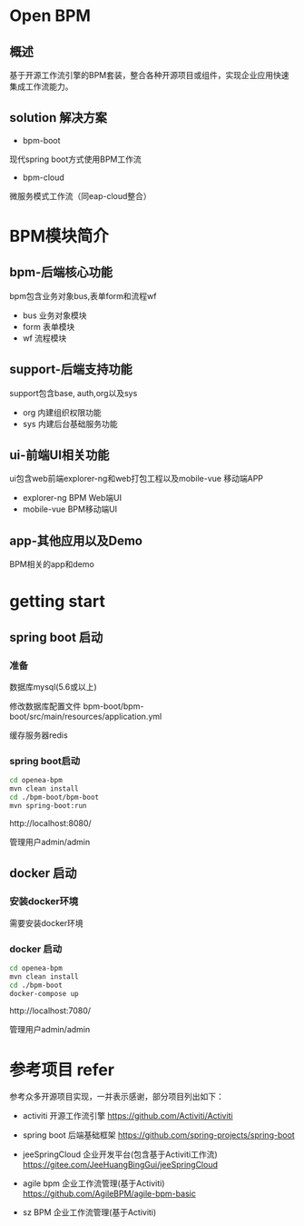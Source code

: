 # Open BPM 
## 概述
基于开源工作流引擎的BPM套装，整合各种开源项目或组件，实现企业应用快速集成工作流能力。


## solution 解决方案

* bpm-boot

现代spring boot方式使用BPM工作流

* bpm-cloud

微服务模式工作流（同eap-cloud整合）

# BPM模块简介
## bpm-后端核心功能
bpm包含业务对象bus,表单form和流程wf
* bus 业务对象模块
* form 表单模块
* wf 流程模块

## support-后端支持功能
support包含base, auth,org以及sys
* org 内建组织权限功能
* sys 内建后台基础服务功能

## ui-前端UI相关功能
ui包含web前端explorer-ng和web打包工程以及mobile-vue 移动端APP
* explorer-ng BPM Web端UI
* mobile-vue BPM移动端UI

## app-其他应用以及Demo
BPM相关的app和demo

# getting start
## spring boot 启动

### 准备

数据库mysql(5.6或以上)

修改数据库配置文件 bpm-boot/bpm-boot/src/main/resources/application.yml

缓存服务器redis

### spring boot启动
``` bash
cd openea-bpm
mvn clean install
cd ./bpm-boot/bpm-boot
mvn spring-boot:run
```
http://localhost:8080/

管理用户admin/admin

## docker 启动

### 安装docker环境
需要安装docker环境

### docker 启动
``` bash
cd openea-bpm
mvn clean install
cd ./bpm-boot
docker-compose up
```
http://localhost:7080/

管理用户admin/admin

# 参考项目 refer
参考众多开源项目实现，一并表示感谢，部分项目列出如下：
* activiti 开源工作流引擎
https://github.com/Activiti/Activiti

* spring boot 后端基础框架
https://github.com/spring-projects/spring-boot

* jeeSpringCloud 企业开发平台(包含基于Activiti工作流)
https://gitee.com/JeeHuangBingGui/jeeSpringCloud

* agile bpm 企业工作流管理(基于Activiti)
https://github.com/AgileBPM/agile-bpm-basic

* sz BPM 企业工作流管理(基于Activiti)

